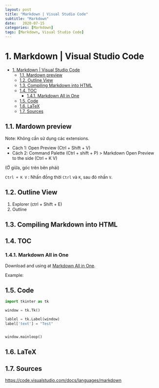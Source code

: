 ```yaml
---
layout: post
title: "Markdown | Visual Studio Code"
subtitle: "Markdown"
date:   2020-07-15
categories: [Markdown]
tags: [Markdown, Visual Studio Code]
---
```


# 1. Markdown | Visual Studio Code

- [1. Markdown | Visual Studio Code](#1-markdown--visual-studio-code)
  - [1.1. Mardown preview](#11-mardown-preview)
  - [1.2. Outline View](#12-outline-view)
  - [1.3. Compiling Markdown into HTML](#13-compiling-markdown-into-html)
  - [1.4. TOC](#14-toc)
    - [1.4.1. Markdown All in One](#141-markdown-all-in-one)
  - [1.5. Code](#15-code)
  - [1.6. LaTeX](#16-latex)
  - [1.7. Sources](#17-sources)

## 1.1. Mardown preview 

Note: Không cần sử dụng các extensions.

- Cách 1: Open Preview (Ctrl + Shift + V)
- Cách 2: Command Palette (Ctrl + shift + P) > Markdown Open Preview to the side (Ctrl + K V)

(Ở giữa, góc trên bên phải)

`Ctrl + K V` : Nhấn đồng thời `Ctrl` và `K`, sau đó nhấn `V`.

## 1.2. Outline View 

1. Explorer (ctrl + Shift + E)
2. Outline

## 1.3. Compiling Markdown into HTML 

## 1.4. TOC

### 1.4.1. Markdown All in One

Download and using at [Markdown All in One](https://marketplace.visualstudio.com/items?itemName=yzhang.markdown-all-in-one).

Example:

 

## 1.5. Code

```python
import tkinter as tk

window = tk.Tk()

lablel = tk.Label(window)
label['text'] = "Test"


window.mainloop()
```

## 1.6. LaTeX


## 1.7. Sources

<https://code.visualstudio.com/docs/languages/markdown>